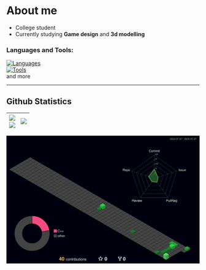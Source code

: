 # About me
- College student
- Currently studying **Game design** and **3d modelling** <br>

### **Languages and Tools:** <br>
[![Languages](https://skillicons.dev/icons?i=c,cpp,cs,java)](https://skillicons.dev) <br>
[![Tools](https://skillicons.dev/icons?i=blender,ps,pr,figma)](https://skillicons.dev) <br>
and more
<!--<img align='right' src="https://wakatime.com/badge/user/7e9ee107-07c5-4dcc-b6ce-a350652e95d5.svg?style=for-the-badge">-->
---
## Github Statistics
<div align=center>

<img src='https://github-readme-stats.vercel.app/api/?username=Eisen-W&theme=aura&show_icons=true&rank_icon=percentile&hide_border=false&border_radius=5' width=450> <div style="page-break-after: always;"></div> <img src="https://github-readme-streak-stats-rerun.vercel.app?user=Eisen-W&theme=aura&border_radius=5" width=450> | <img src='https://github-readme-stats.vercel.app/api/top-langs/?username=Eisen-W&theme=aura&hide_border=false&layout=pie&border_radius=5'> | 
|-|-|

</div>

![stats](./profile-3d-contrib/profile-night-green.svg)
